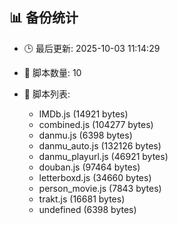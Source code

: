 ## 📊 备份统计

- 🕒 最后更新: 2025-10-03 11:14:29
- 📁 脚本数量: 10
- 📄 脚本列表:

  - IMDb.js (14921 bytes)
  - combined.js (104277 bytes)
  - danmu.js (6398 bytes)
  - danmu_auto.js (132126 bytes)
  - danmu_playurl.js (46921 bytes)
  - douban.js (97464 bytes)
  - letterboxd.js (34660 bytes)
  - person_movie.js (7843 bytes)
  - trakt.js (16681 bytes)
  - undefined (6398 bytes)
